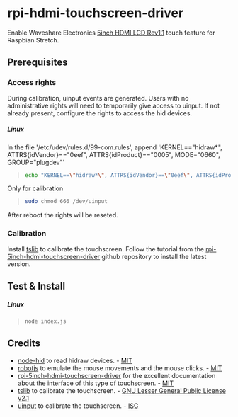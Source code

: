 # rpi-hdmi-touchscreen-driver
Enable Waveshare Electronics [5inch HDMI LCD Rev1.1](https://www.waveshare.com/wiki/5inch_HDMI_LCD_(B)) touch feature for Raspbian Stretch.

## Prerequisites

### Access rights

During calibration, uinput events are generated. Users with no administrative rights will need to temporarily give access to uinput.
If not already present, configure the rights to access the hid devices.

##### Linux
In the file '/etc/udev/rules.d/99-com.rules', append 'KERNEL=="hidraw*", ATTRS{idVendor}=="0eef", ATTRS{idProduct}=="0005", MODE="0660", GROUP="plugdev"'
>```bash
>echo "KERNEL==\"hidraw*\", ATTRS{idVendor}==\"0eef\", ATTRS{idProduct}==\"0005\", MODE=\"0660\", GROUP=\"plugdev\"" >> /etc/udev/rules.d/99-com.rules
>```

Only for calibration
>```bash
>sudo chmod 666 /dev/uinput
>```

After reboot the rights will be reseted.

### Calibration

Install [tslib](https://github.com/kergoth/tslib) to calibrate the touchscreen. Follow the tutorial from the [rpi-5inch-hdmi-touchscreen-driver](https://github.com/saper-2/rpi-5inch-hdmi-touchscreen-driver#3-install-tslib) github repository to install the latest version.

## Test & Install

##### Linux
>```bash
>node index.js
>```

## Credits
* [node-hid](https://github.com/node-hid/node-hid) to read hidraw devices. - [MIT](https://opensource.org/licenses/MIT)
* [robotjs](https://github.com/octalmage/robotjs) to emulate the mouse movements and the mouse clicks. - [MIT](https://github.com/octalmage/robotjs/blob/master/LICENSE.md)
* [rpi-5inch-hdmi-touchscreen-driver](https://github.com/saper-2/rpi-5inch-hdmi-touchscreen-driver) for the excellent documentation about the interface of this type of touchscreen. - [MIT](https://github.com/saper-2/rpi-5inch-hdmi-touchscreen-driver/blob/master/LICENSE)
* [tslib](https://github.com/kergoth/tslib) to calibrate the touchscreen. - [GNU Lesser General Public License v2.1](https://github.com/kergoth/tslib/blob/master/COPYING)
* [uinput](https://github.com/santigimeno/node-uinput) to calibrate the touchscreen. - [ISC](https://opensource.org/licenses/ISC)
